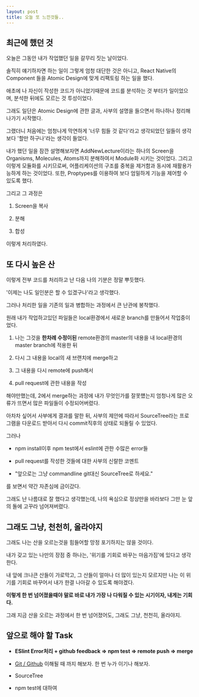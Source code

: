 ```yaml
---
layout: post
title: 오늘 또 느낀것들..
---
```


## 최근에 했던 것

오늘은 그동안 내가 작업했던 일을 갈무리 짓는 날이었다.

솔직히 얘기하자면 하는 일이 그렇게 엄청 대단한 것은 아니고, React Native의 Component 들을 Atomic Design에 맞게 리팩토링 하는 일을 했다.

애초에 나 자신이 작성한 코드가 아니었기때문에 코드를 분석하는 것 부터가 일이었으며, 분석한 뒤에도 모르는 것 투성이었다.

그래도 일단은 Atomic Design에 관한 글과, 사부의 설명을 들으면서 하나하나 정리해 나가기 시작했다.

그랬더니 처음에는 엄청나게 막연하게 '너무 힘들 것 같다'라고 생각되었던 일들이 생각보다 '할만 하구나'라는 생각이 들었다.

내가 했던 일을 잠깐 설명해보자면 AddNewLecture이라는 하나의 Screen을 Organisms, Molecules, Atoms까지 분해하여서 Module화 시키는 것이었다. 그리고 이렇게 모듈화를 시키므로써, 어플리케이션의 구조를 중복을 제거함과 동시에 재활용가능하게 하는 것이었다. 또한, Proptypes를 이용하여 보다 엄밀하게 기능을 제어할 수 있도록 했다.

그리고 그 과정은

1. Screen을 복사

2. 분해

3. 합성

이렇게 처리하였다.

## 또 다시 높은 산

이렇게 전부 코드를 처리하고 난 다음 나의 기분은 정말 뿌듯했다.

'이제는 나도 일인분은 할 수 있겠구나'라고 생각했다.

그러나 처리한 일을 기존의 일과 병합하는 과정에서 큰 난관에 봉착했다.

원래 내가 작업하고있던 파일들은 local환경에서 새로운 branch를 만들어서 작업중이었다.

1. 나는 그것을 **한차례 수정이된** remote환경의 master의 내용을 내 local환경의 master branch에 적용한 뒤

2. 다시 그 내용을 local의 새 브랜치에 merge하고

3. 그 내용을 다시 remote에 push해서

4. pull request에 관한 내용을 작성

해야만했는데, 2에서 merge하는 과정에 내가 무엇인가를 잘못헀는지 엄청나게 많은 오류가 뜨면서 많은 파일들이 수정되어버렸다.

아차차 싶어서 사부에게 결과를 말한 뒤, 사부의 제안에 따라서 SourceTree라는 프로그램을 다운로드 받아서 다시 commit직후의 상태로 되돌릴 수 있었다.

그러나

- npm install이후 npm test에서 eslint에 관한 수많은 error들

- pull request를 작성한 것들에 대한 사부의 신랄한 코멘트

- "앞으로는 그냥 commandline git대신 SourceTree로 하세요."

를 보면서 약간 자존심에 금이갔다.

그래도 난 나름대로 잘 했다고 생각했는데, 나의 욕심으로 정상만을 바라보다 그만 눈 앞의 돌에 고꾸라 넘어져버렸다.

## 그래도 그냥, 천천히, 올라야지

그래도 나는 산을 오르는것을 힘들어할 망정 포기하지는 않을 것이다.

내가 갖고 있는 나만의 장점 중 하나는, '위기를 기회로 바꾸는 마음가짐'에 있다고 생각한다.

내 앞에 크나큰 산들이 가로막고, 그 산들이 얼마나 더 많이 있는지 모르지만 나는 이 위기를 기회로 바꾸어서 내가 한결 나아갈 수 있도록 해야겠다.

**이렇게 한 번 넘어졌을때야 말로 바로 내가 가장 나 다워질 수 있는 시기이자, 내게는 기회다.**

그래 지금 산을 오르는 과정에서 한 번 넘어졌어도, 그래도 그냥, 천천히, 올라야지.

## 앞으로 해야 할 Task

- **ESlint Error처리 + github feedback => npm test => remote push => merge**

- [Git / Github](http://learngitbranching.js.org/) 이해될 때 까지 해보자. 한 번 누가 이기나 해보자.

- SourceTree

- npm test에 대하여
